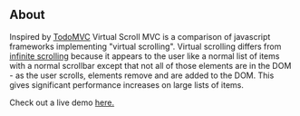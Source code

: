 About
-----

Inspired by [TodoMVC](http://todomvc.com/) Virtual Scroll MVC is a comparison of javascript frameworks
implementing "virtual scrolling".  Virtual scrolling differs from [infinite scrolling](http://xkcd.com/1309/)
because it appears to the user like a normal list of items with a normal scrollbar except that not all of those elements are in the DOM -
as the user scrolls, elements remove and are added to the DOM.  This gives significant performance increases on large lists of items.

Check out a live demo [here.](http://www.oliphaunts.com/virtual-scroll-mvc/)